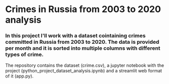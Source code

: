 # Crimes in Russia from 2003 to 2020 analysis
### In this project I'll work with a dataset cointaining crimes committed in Russia from 2003 to 2020. The data is provided per month and it is sorted into multiple columns with different types of crime.
The repository contains the dataset (crime.csv), a jupyter notebook with the project (python_project_dataset_analysis.ipynb) and a streamlit web format of it (app.py).
